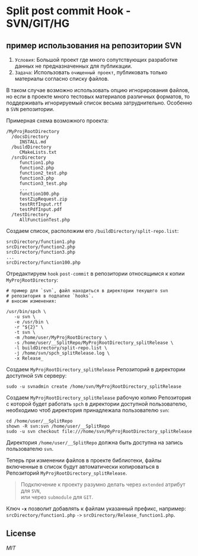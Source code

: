 
# Split post commit Hook - SVN/GIT/HG

## пример использования на репозитории SVN

1. `Условия`: Большой проект где много сопутствующих разработке данных не предназначенных для публикации.
2. `Задача`: Использовать `очищенный проект`, публиковать только материалы согласно списку файлов.

В таком случае возможно использовать опцию игнорирования файлов, но если в проекте много тестовых материалов различных форматов, то поддерживать игнорируемый список весьма затруднительно. Особенно в `SVN` репозитории.

Примерная схема возможного проекта:

    /MyProjRootDirectory
      /docsDirectory
         INSTALL.md
      /buildDirectory
         CMakeLists.txt
      /srcDirectory
         function1.php
         function2.php
         function2_test.php
         function3.php
         function3_test.php
         ...
         function100.php
         testZipRequest.zip
		 testRtfInput.rtf
		 testPdfInput.pdf
      /testDirectory
         AllFunctionTest.php


Создаем список, расположим его `/buildDirectory/split-repo.list`:

    srcDirectory/function1.php
    srcDirectory/function2.php
    srcDirectory/function3.php
    ...
    srcDirectory/function100.php

Отредактируем `hook` `post-commit` в репозитории относящимся к копии `MyProjRootDirectory`:

    # пример для `svn`, файл находиться в директории текущего svn
    # репозитория в подпапке `hooks`.
    # вносим изменения:

    /usr/bin/spch \
       -u svn \
       -e /usr/bin \
       -r "${2}" \
       -t svn \
       -m /home/user/MyProjRootDirectory \
       -s /home/user/__SplitRepo/MyProjRootDirectory_splitRelease \
       -l buildDirectory/split-repo.list \
       -j /home/svn/spch_splitRelease.log \
       -x Release_

Создаем `MyProjRootDirectory_splitRelease` Репозиторий в директории доступной `SVN` серверу:

    sudo -u svnadmin create /home/svn/MyProjRootDirectory_splitRelease

Создаем `MyProjRootDirectory_splitRelease` рабочую копию Репозитория с которой будет работать `spch` в директории доступной пользователю, необходимо чтоб директория принадлежала пользователю `svn`:

    cd /home/user/__SplitRepo
	shown -R svn:svn /home/user/__SplitRepo
    sudo -u svn checkout file:///home/svn/MyProjRootDirectory_splitRelease

Директория `/home/user/__SplitRepo` должна быть доступна на запись пользователю `svn`.

Теперь при изменении файлов в проекте библиотеки, файлы включенные в список будут автоматически копироваться в Репозиторий `MyProjRootDirectory_splitRelease`.

> Подключение к проекту разумно делать через `extended` атрибут для `SVN`,  
> или через `submodule` для `GIT`.   

Ключ __`-x`__ позволит добавлять к файлам указанный префикс, например: `srcDirectory/function1.php`  `->`  `srcDirectory/Release_function1.php`. 


## License

_MIT_

